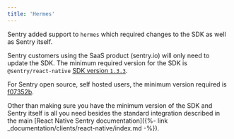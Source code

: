 ```yaml
---
title: 'Hermes'
---
```


Sentry added support to `hermes` which required changes to the SDK as well as Sentry itself.

Sentry customers using the SaaS product (sentry.io) will only need to update the SDK.
The minimum required version for the SDK is `@sentry/react-native` [SDK version `1.3.3`](https://github.com/getsentry/sentry-react-native/releases/tag/1.3.3).

For Sentry open source, self hosted users, the minimum version required is [f07352b](https://hub.docker.com/r/getsentry/sentry/tags?page=1&name=f07352b).

Other than making sure you have the minimum version of the SDK and Sentry itself is all you need besides the standard integration described in the main [React Native Sentry documentation]({%- link _documentation/clients/react-native/index.md -%}).
